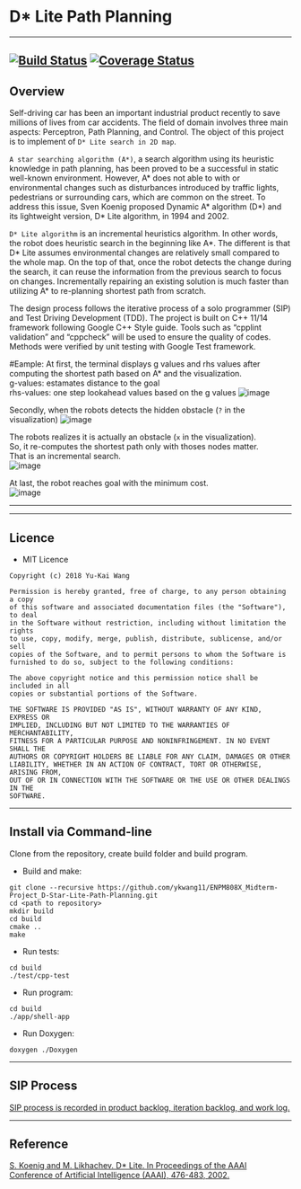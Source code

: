 # D* Lite Path Planning
---
[![Build Status](https://travis-ci.com/ykwang11/ENPM808X_Midterm-Project_D-Star-Lite-Path-Planning.svg?branch=master)](https://travis-ci.com/ykwang11/ENPM808X_Midterm-Project_D-Star-Lite-Path-Planning)
[![Coverage Status](https://coveralls.io/repos/github/ykwang11/ENPM808X_Midterm-Project_D-Star-Lite-Path-Planning/badge.svg?branch=master)](https://coveralls.io/github/ykwang11/ENPM808X_Midterm-Project_D-Star-Lite-Path-Planning?branch=master)
---
## Overview

Self-driving car has been an important industrial product recently to save millions of lives from car accidents. The field of domain involves three main aspects: Perceptron, Path Planning, and Control. The object of this project is to implement of `D* Lite search in 2D map`.

`A star searching algorithm (A*)`, a search algorithm using its heuristic knowledge in path planning, has been proved to be a successful in static well-known environment. However, A* does not able to with or environmental changes such as disturbances introduced by traffic lights, pedestrians or surrounding cars, which are common on the street. To address this issue, Sven Koenig proposed Dynamic A* algorithm (D*) and its lightweight version, D* Lite algorithm, in 1994 and 2002. 

`D* Lite algorithm` is an incremental heuristics algorithm. In other words, the robot does heuristic search in the beginning like A*. The different is that D* Lite assumes environmental changes are relatively small compared to the whole map. On the top of that, once the robot detects the change during the search, it can reuse the information from the previous search to focus on changes. Incrementally repairing an existing solution is much faster than utilizing A* to re-planning shortest path from scratch.

The design process follows the iterative process of a solo programmer (SIP) and Test Driving Development (TDD). The project is built on C++ 11/14 framework following Google C++ Style guide. Tools such as “cpplint validation” and “cppcheck” will be used to ensure the quality of codes. Methods were verified by unit testing with Google Test framework.

#Eample:
At first, the terminal displays g values and rhs values after computing the shortest path based on A* and the visualization.  
g-values: estamates distance to the goal  
rhs-values: one step lookahead values based on the g values
![image](https://github.com/ykwang11/ENPM808X_Midterm-Project_D-Star-Lite-Path-Planning/blob/master/results/visual_demo/ENPM808X-1.png)

Secondly, when the robots detects the hidden obstacle (`?` in the visualization)
![image](https://github.com/ykwang11/ENPM808X_Midterm-Project_D-Star-Lite-Path-Planning/blob/master/results/visual_demo/ENPM808X-2.png)

The robots realizes it is actually an obstacle (`x` in the visualization).   
So, it re-computes the shortest path only with thoses nodes matter.  
That is an incremental search.  
![image](https://github.com/ykwang11/ENPM808X_Midterm-Project_D-Star-Lite-Path-Planning/blob/master/results/visual_demo/ENPM808X-3.png)

At last, the robot reaches goal with the minimum cost.  
![image](https://github.com/ykwang11/ENPM808X_Midterm-Project_D-Star-Lite-Path-Planning/blob/master/results/visual_demo/ENPM808X-4.png)

---

---
## Licence
* MIT Licence  

```
Copyright (c) 2018 Yu-Kai Wang

Permission is hereby granted, free of charge, to any person obtaining a copy
of this software and associated documentation files (the "Software"), to deal
in the Software without restriction, including without limitation the rights
to use, copy, modify, merge, publish, distribute, sublicense, and/or sell
copies of the Software, and to permit persons to whom the Software is
furnished to do so, subject to the following conditions:

The above copyright notice and this permission notice shall be included in all
copies or substantial portions of the Software.

THE SOFTWARE IS PROVIDED "AS IS", WITHOUT WARRANTY OF ANY KIND, EXPRESS OR
IMPLIED, INCLUDING BUT NOT LIMITED TO THE WARRANTIES OF MERCHANTABILITY,
FITNESS FOR A PARTICULAR PURPOSE AND NONINFRINGEMENT. IN NO EVENT SHALL THE
AUTHORS OR COPYRIGHT HOLDERS BE LIABLE FOR ANY CLAIM, DAMAGES OR OTHER
LIABILITY, WHETHER IN AN ACTION OF CONTRACT, TORT OR OTHERWISE, ARISING FROM,
OUT OF OR IN CONNECTION WITH THE SOFTWARE OR THE USE OR OTHER DEALINGS IN THE
SOFTWARE.
```

---
## Install via Command-line  

Clone from the repository, create build folder and build program.  

* Build and make:
```
git clone --recursive https://github.com/ykwang11/ENPM808X_Midterm-Project_D-Star-Lite-Path-Planning.git  
cd <path to repository>  
mkdir build  
cd build  
cmake ..  
make  
```
* Run tests:  
```  
cd build  
./test/cpp-test  
```  
* Run program:   
```  
cd build  
./app/shell-app  
```  
* Run Doxygen:  
```  
doxygen ./Doxygen 
```

---
## SIP Process
[SIP process is recorded in product backlog, iteration backlog, and work log.](https://drive.google.com/drive/folders/1RUn3eqfVhPALQS88JPey561u3MOfQhIE?usp=sharing)

---
## Reference
[S. Koenig and M. Likhachev. D* Lite. In Proceedings of the AAAI Conference of Artificial Intelligence (AAAI), 476-483, 2002.](http://idm-lab.org/bib/abstracts/papers/aaai02b.pdf)

